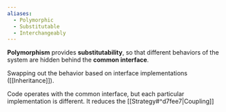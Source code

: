 ```yaml
---
aliases:
  - Polymorphic
  - Substitutable
  - Interchangeably
---
```

**Polymorphism** provides **substitutability**, so that different behaviors of the system are hidden behind the **common interface**.

Swapping out the behavior based on interface implementations ([[Inheritance]]).

Code operates with the common interface, but each particular implementation is different. It reduces the [[Strategy#^d7fee7|Coupling]]
